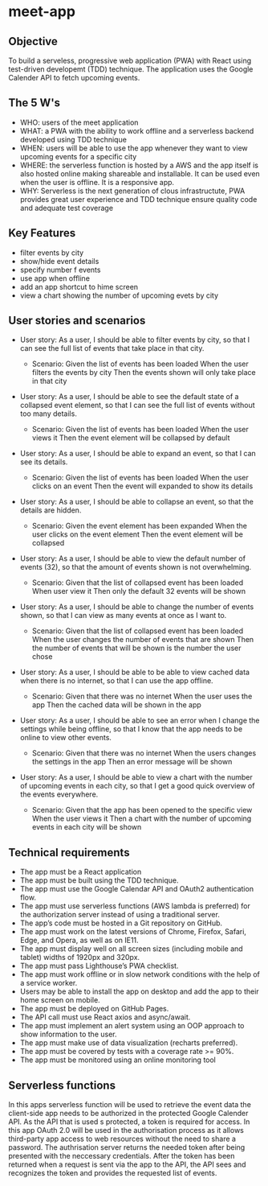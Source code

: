 # meet-app

## Objective

To build a serveless, progressive web application (PWA) with React using test-driven developemt (TDD) technique. The application uses the Google Calender API to fetch upcoming events.

## The 5 W's

- WHO: users of the meet application
- WHAT: a PWA with the ability to work offline and a serverless backend developed using TDD technique
- WHEN: users will be able to use the app whenever they want to view upcoming events for a specific city
- WHERE: the serverless function is hosted by a AWS and the app itself is also hosted online making shareable and installable. It can be used even when the user is offline. It is a responsive app.
- WHY: Serverless is the next generation of clous infrastructute, PWA provides great user experience and TDD technique ensure quality code and adequate test coverage

## Key Features

- filter events by city
- show/hide event details
- specify number f events
- use app when offline
- add an app shortcut to hime screen
- view a chart showing the number of upcoming evets by city

## User stories and scenarios

- User story:
  As a user, I should be able to filter events by city, so that I can see the full list of events that take place in that city.
  - Scenario:
    Given the list of events has been loaded
    When the user filters the events by city
    Then the events shown will only take place in that city

- User story:
  As a user, I should be able to see the default state of a collapsed event element, so that I can see the full list of events without too many details.
  - Scenario:
    Given the list of events has been loaded
    When the user views it
    Then the event element will be collapsed by default

- User story:
  As a user, I should be able to expand an event, so that I can see its details.
  - Scenario:
    Given the list of events has been loaded
    When the user clicks on an event
    Then the event will expanded to show its details

- User story:
  As a user, I should be able to collapse an event, so that the details are hidden.
  - Scenario:
    Given the event element has been expanded
    When the user clicks on the event element
    Then the event element will be collapsed

- User story:
  As a user, I should be able to view the default number of events (32), so that the amount of events shown is not overwhelming.
  - Scenario:
    Given that the list of collapsed event has been loaded
    When user view it
    Then only the default 32 events will be shown

- User story:
  As a user, I should be able to change the number of events shown, so that I can view as many events at once as I want to.
  - Scenario:
    Given that the list of collapsed event has been loaded
    When the user changes the number of events that are shown
    Then the number of events that will be shown is the number the user chose

- User story:
  As a user, I should be able to be able to view cached data when there is no internet, so that I can use the app offline.
  - Scenario:
    Given that there was no internet
    When the user uses the app
    Then the cached data will be shown in the app

- User story:
  As a user, I should be able to see an error when I change the settings while being offline, so that I know that the app needs to be online to view other events.
  - Scenario:
    Given that there was no internet
    When the users changes the settings in the app
    Then an error message will be shown

- User story:
  As a user, I should be able to view a chart with the number of upcoming events in each city, so that I get a good quick overview of the events everywhere.
  - Scenario:
    Given that the app has been opened to the specific view
    When the user views it
    Then a chart with the number of upcoming events in each city will be shown

## Technical requirements

- The app must be a React application
- The app must be built using the TDD technique.
- The app must use the Google Calendar API and OAuth2 authentication flow.
- The app must use serverless functions (AWS lambda is preferred) for the authorization server
  instead of using a traditional server.
- The app’s code must be hosted in a Git repository on GitHub.
- The app must work on the latest versions of Chrome, Firefox, Safari, Edge, and Opera, as well
  as on IE11.
- The app must display well on all screen sizes (including mobile and tablet) widths of 1920px
  and 320px.
- The app must pass Lighthouse’s PWA checklist.
- The app must work offline or in slow network conditions with the help of a service worker.
- Users may be able to install the app on desktop and add the app to their home screen on
  mobile.
- The app must be deployed on GitHub Pages.
- The API call must use React axios and async/await.
- The app must implement an alert system using an OOP approach to show information to the
  user.
- The app must make use of data visualization (recharts preferred).
- The app must be covered by tests with a coverage rate >= 90%.
- The app must be monitored using an online monitoring tool

## Serverless functions

In this apps serverless function will be used to retrieve the event data the client-side app needs to be authorized in the protected Google Calender API. As the API that is used s protected, a token is required for access. In this app OAuth 2.0 will be used in the authorisation process as it allows third-party app access to web resources without the need to share a password. The authrisation server returns the needed token after being presented with the neccessary credentials. After the token has been returned when a request is sent via the app to the API, the API sees and recognizes the token and provides the requested list of events. 
